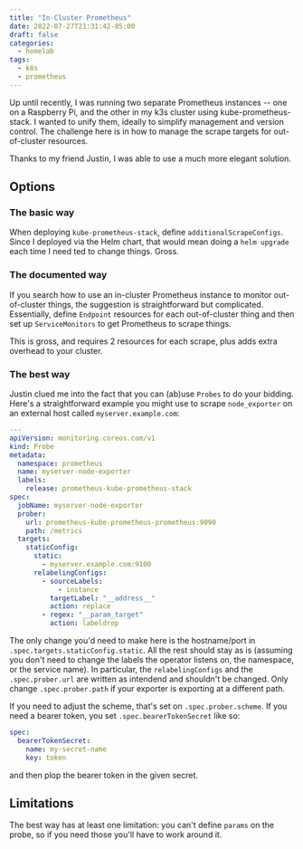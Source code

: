 ```yaml
---
title: "In-Cluster Prometheus"
date: 2022-07-27T21:31:42-05:00
draft: false
categories:
  - homelab
tags:
  - k8s
  - prometheus
---
```


Up until recently, I was running two separate Prometheus instances -- one on a Raspberry Pi, and the other in my k3s cluster using kube-prometheus-stack. I wanted to unify them, ideally to simplify management and version control. The challenge here is in how to manage the scrape targets for out-of-cluster resources.

Thanks to my friend Justin, I was able to use a much more elegant solution.

## Options

### The basic way

When deploying `kube-prometheus-stack`, define `additionalScrapeConfigs`. Since I deployed via the Helm chart, that would mean doing a `helm upgrade` each time I need ted to change things. Gross.

### The documented way

If you search how to use an in-cluster Prometheus instance to monitor out-of-cluster things, the suggestion is straightforward but complicated. Essentially, define `Endpoint` resources for each out-of-cluster thing and then set up `ServiceMonitors` to get Prometheus to scrape things.

This is gross, and requires 2 resources for each scrape, plus adds extra overhead to your cluster.

### The best way

Justin clued me into the fact that you can (ab)use `Probes` to do your bidding. Here's a straightforward example you might use to scrape `node_exporter` on an external host called `myserver.example.com`:

```yaml
---
apiVersion: monitoring.coreos.com/v1
kind: Probe
metadata:
  namespace: prometheus
  name: myserver-node-exporter
  labels:
    release: prometheus-kube-prometheus-stack
spec:
  jobName: myserver-node-exporter
  prober:
    url: prometheus-kube-prometheus-prometheus:9090
    path: /metrics
  targets:
    staticConfig:
      static:
        - myserver.example.com:9100
      relabelingConfigs:
        - sourceLabels:
            - instance
          targetLabel: "__address__"
          action: replace
        - regex: "__param_target"
          action: labeldrop
```

The only change you'd need to make here is the hostname/port in `.spec.targets.staticConfig.static`. All the rest should stay as is (assuming you don't need to change the labels the operator listens on, the namespace, or the service name).
In particular, the `relabelingConfigs` and the `.spec.prober.url` are written as intendend and shouldn't be changed. Only change `.spec.prober.path` if your exporter is exporting at a different path.

If you need to adjust the scheme, that's set on `.spec.prober.scheme`. If you need a bearer token, you set `.spec.bearerTokenSecret` like so:

```yaml
spec:
  bearerTokenSecret:
    name: my-secret-name
    key: token
```


and then plop the bearer token in the given secret.

## Limitations

The best way has at least one limitation: you can't define `params` on the probe, so if you need those you'll have to work around it.
